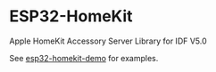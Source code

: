 # ESP32-HomeKit

Apple HomeKit Accessory Server Library for IDF V5.0

See [esp32-homekit-demo](https://github.com/AchimPieters/esp32-homekit-demo) for examples.
